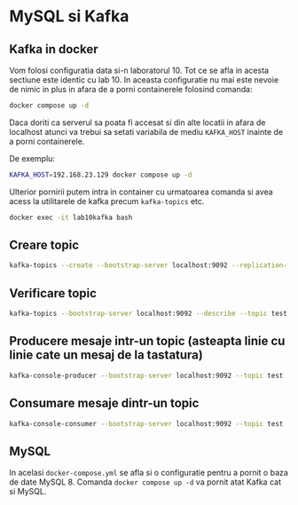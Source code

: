 # MySQL si Kafka



## Kafka in docker

Vom folosi configuratia data si-n laboratorul 10. Tot ce se afla in acesta sectiune este identic cu lab 10. In aceasta configuratie nu mai este nevoie de nimic in plus in afara de a porni containerele folosind comanda:

```bash
docker compose up -d
```

Daca doriti ca serverul sa poata fi accesat si din alte locatii in afara de localhost atunci va trebui sa setati variabila de mediu `KAFKA_HOST` inainte de a porni containerele.

De exemplu:

```bash
KAFKA_HOST=192.168.23.129 docker compose up -d
```

Ulterior pornirii putem intra in container cu urmatoarea comanda si avea acess la utilitarele de kafka precum `kafka-topics` etc.

```bash
docker exec -it lab10kafka bash
```

## Creare topic
```bash
kafka-topics --create --bootstrap-server localhost:9092 --replication-factor 1 --partitions 1 --topic test
```

## Verificare topic
```bash
kafka-topics --bootstrap-server localhost:9092 --describe --topic test
```

## Producere mesaje intr-un topic (asteapta linie cu linie cate un mesaj de la tastatura)
```bash
kafka-console-producer --bootstrap-server localhost:9092 --topic test
```

## Consumare mesaje dintr-un topic
```bash
kafka-console-consumer --bootstrap-server localhost:9092 --topic test --from-beginning
```

## MySQL

In acelasi `docker-compose.yml` se afla si o configuratie pentru a pornit o baza de date MySQL 8. Comanda `docker compose up -d` va pornit atat Kafka cat si MySQL.


